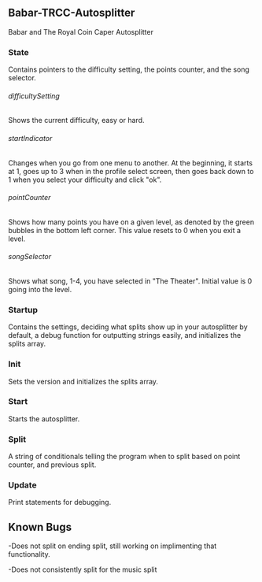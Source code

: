 ## Babar-TRCC-Autosplitter
Babar and The Royal Coin Caper Autosplitter

### State
Contains pointers to the difficulty setting, the points counter, and the song selector.
###### difficultySetting
Shows the current difficulty, easy or hard.

###### startIndicator
Changes when you go from one menu to another. At the beginning, it starts at 1, goes up to 3 when in the profile select screen, then goes back down to 1 when you select your difficulty and click "ok".

###### pointCounter
Shows how many points you have on a given level, as denoted by the green bubbles in the bottom left corner. This value resets to 0 when you exit a level.

###### songSelector
Shows what song, 1-4, you have selected in "The Theater". Initial value is 0 going into the level.

### Startup
Contains the settings, deciding what splits show up in your autosplitter by default, a debug function for outputting strings easily, and initializes the splits array.

### Init
Sets the version and initializes the splits array.

### Start
Starts the autosplitter.

### Split
A string of conditionals telling the program when to split based on point counter, and previous split.

### Update
Print statements for debugging.

## Known Bugs
-Does not split on ending split, still working on implimenting that functionality.

-Does not consistently split for the music split
